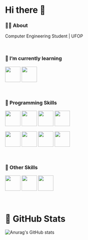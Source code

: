 <link rel="stylesheet" href="https://cdn.jsdelivr.net/gh/devicons/devicon@v2.15.1/devicon.min.css">
          

# Hi there 👋

### 👦🏽 About

Computer Engineering Student | UFOP

<br />

### 🌱 I’m currently learning

<img src="https://cdn.jsdelivr.net/gh/devicons/devicon/icons/react/react-original.svg" height = 50 /> <img src="https://cdn.jsdelivr.net/gh/devicons/devicon/icons/laravel/laravel-plain.svg" height = 50 />
           
<br />
           
### 🚀 Programming Skills

<img src="https://cdn.jsdelivr.net/gh/devicons/devicon/icons/c/c-original.svg" height = 50 /> <img src="https://cdn.jsdelivr.net/gh/devicons/devicon/icons/java/java-original.svg"  height = 50 /> <img src="https://cdn.jsdelivr.net/gh/devicons/devicon/icons/python/python-original.svg" height = 50 /> <img src="https://cdn.jsdelivr.net/gh/devicons/devicon/icons/mysql/mysql-original-wordmark.svg" height = 50/> 

<img src="https://cdn.jsdelivr.net/gh/devicons/devicon/icons/javascript/javascript-original.svg" height = 50 /> <img src="https://cdn.jsdelivr.net/gh/devicons/devicon/icons/html5/html5-original.svg" height = 50 /> <img src="https://cdn.jsdelivr.net/gh/devicons/devicon/icons/css3/css3-original.svg" height = 50 /> <img src="https://cdn.jsdelivr.net/gh/devicons/devicon/icons/php/php-original.svg" height = 50/>       

          
<br /> 
 
       
### :thought_balloon:	 Other Skills

<img src="https://cdn.jsdelivr.net/gh/devicons/devicon/icons/photoshop/photoshop-plain.svg" height = 50 /> <img src="https://cdn.jsdelivr.net/gh/devicons/devicon/icons/illustrator/illustrator-plain.svg" height = 50 />  <img src="https://cdn.jsdelivr.net/gh/devicons/devicon/icons/wordpress/wordpress-plain.svg" height = 50 />

<br>
          
# :space_invader: GitHub Stats
          
![Anurag's GitHub stats](https://github-readme-stats.vercel.app/api?username=FDelfim&show_icons=true&theme=dark)


          
          
          
